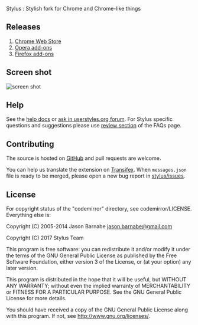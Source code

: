 Stylus : Stylish fork for Chrome and Chrome-like things

## Releases

1. [Chrome Web Store](https://chrome.google.com/webstore/detail/stylus/clngdbkpkpeebahjckkjfobafhncgmne)
2. [Opera add-ons](https://addons.opera.com/extensions/details/stylus/)
3. [Firefox add-ons](https://addons.mozilla.org/firefox/addon/styl-us/)

## Screen shot

![screen shot](https://cloud.githubusercontent.com/assets/11704051/24002324/aefd19fe-0a75-11e7-8160-d8731d2a6d03.png)

## Help

See the [help docs](http://userstyles.org/help/stylish_chrome) or [ask in userstyles.org forum](https://forum.userstyles.org). For Stylus specific questions and suggestions please use [review section](http://add0n.com/stylus.html#reviews) of the FAQs page.

## Contributing

The source is hosted on [GitHub](https://github.com/schomery/stylus) and pull requests are welcome.

You can help us translate the extension on [Transifex](https://www.transifex.com/github-7/Stylus). When `messages.json` file is ready to be merged, please open a new bug report in [stylus/issues](https://github.com/schomery/stylus/issues).

## License

For copyright status of the "codemirror" directory, see codemirror/LICENSE. Everything else is:

Copyright (C) 2005-2014 Jason Barnabe <jason.barnabe@gmail.com>

Copyright (C) 2017 Stylus Team

This program is free software: you can redistribute it and/or modify
it under the terms of the GNU General Public License as published by
the Free Software Foundation, either version 3 of the License, or
(at your option) any later version.

This program is distributed in the hope that it will be useful,
but WITHOUT ANY WARRANTY; without even the implied warranty of
MERCHANTABILITY or FITNESS FOR A PARTICULAR PURPOSE.  See the
GNU General Public License for more details.

You should have received a copy of the GNU General Public License
along with this program.  If not, see <http://www.gnu.org/licenses/>.
